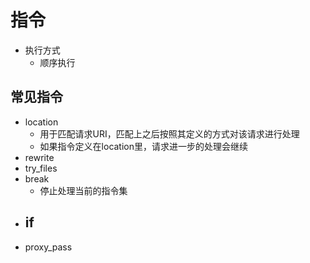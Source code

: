 # 指令
- 执行方式
	- 顺序执行

## 常见指令
- location
    - 用于匹配请求URI，匹配上之后按照其定义的方式对该请求进行处理
	- 如果指令定义在location里，请求进一步的处理会继续
- rewrite
- try_files
- break
	- 停止处理当前的指令集
- if
	- 
- proxy_pass